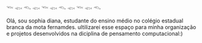 𓆝 𓆟 𓆞 𓆟 𓆝 𓆟 𓆞 𓆟 𓆝 𓆟 𓆞   

Olá, sou sophia diana, estudante do ensino
médio no colégio estadual branca da mota fernamdes.
ultilizarei esse espaço para minha organização e projetos desenvolvidos na
diciplina de pensamento computacional:)

